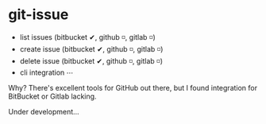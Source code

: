 # git-issue

* list issues (bitbucket ✔, github ◽, gitlab ◽)
* create issue (bitbucket ✔, github ◽, gitlab ◽)
* delete issue (bitbucket ✔, github ◽, gitlab ◽)
* cli integration ⋯

Why? There's excellent tools for GitHub out there, but I found integration for BitBucket or Gitlab lacking.

Under development...
